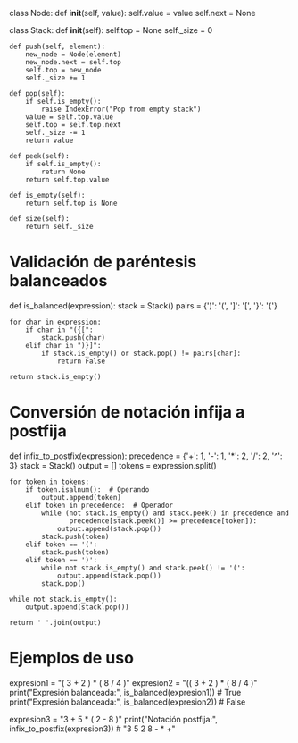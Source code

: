 class Node:
    def __init__(self, value):
        self.value = value
        self.next = None

class Stack:
    def __init__(self):
        self.top = None
        self._size = 0
    
    def push(self, element):
        new_node = Node(element)
        new_node.next = self.top
        self.top = new_node
        self._size += 1
    
    def pop(self):
        if self.is_empty():
            raise IndexError("Pop from empty stack")
        value = self.top.value
        self.top = self.top.next
        self._size -= 1
        return value
    
    def peek(self):
        if self.is_empty():
            return None
        return self.top.value
    
    def is_empty(self):
        return self.top is None
    
    def size(self):
        return self._size

# Validación de paréntesis balanceados
def is_balanced(expression):
    stack = Stack()
    pairs = {')': '(', ']': '[', '}': '{'}
    
    for char in expression:
        if char in "({[":
            stack.push(char)
        elif char in ")}]":
            if stack.is_empty() or stack.pop() != pairs[char]:
                return False
    
    return stack.is_empty()

# Conversión de notación infija a postfija
def infix_to_postfix(expression):
    precedence = {'+': 1, '-': 1, '*': 2, '/': 2, '^': 3}
    stack = Stack()
    output = []
    tokens = expression.split()
    
    for token in tokens:
        if token.isalnum():  # Operando
            output.append(token)
        elif token in precedence:  # Operador
            while (not stack.is_empty() and stack.peek() in precedence and
                   precedence[stack.peek()] >= precedence[token]):
                output.append(stack.pop())
            stack.push(token)
        elif token == '(':
            stack.push(token)
        elif token == ')':
            while not stack.is_empty() and stack.peek() != '(':
                output.append(stack.pop())
            stack.pop()
    
    while not stack.is_empty():
        output.append(stack.pop())
    
    return ' '.join(output)

# Ejemplos de uso
expresion1 = "( 3 + 2 ) * ( 8 / 4 )"
expresion2 = "(( 3 + 2 ) * ( 8 / 4 )"
print("Expresión balanceada:", is_balanced(expresion1))  # True
print("Expresión balanceada:", is_balanced(expresion2))  # False

expresion3 = "3 + 5 * ( 2 - 8 )"
print("Notación postfija:", infix_to_postfix(expresion3))  # "3 5 2 8 - * +"
